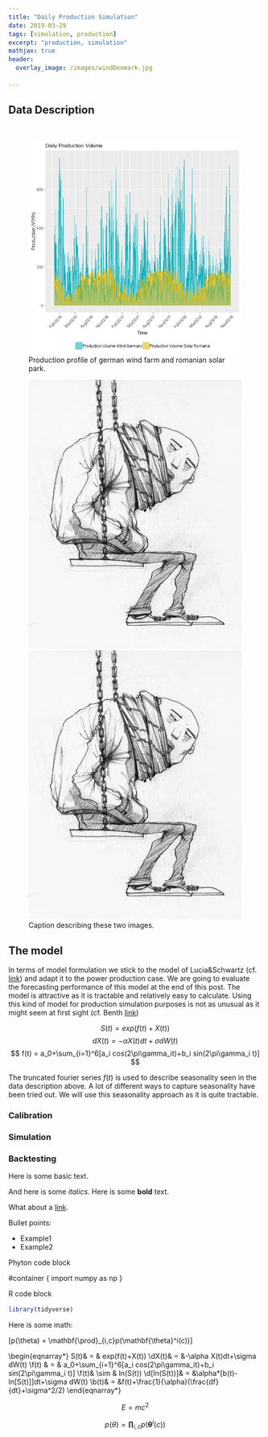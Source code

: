 ```yaml
---
title: "Daily Production Simulation"
date: 2019-03-29
tags: [simulation, production]
excerpt: "production, simulation"
mathjax: true
header:
  overlay_image: /images/windDenmark.jpg

---
```

## Data Description

<img src="{{ site.url }}{{ site.baseurl }}/images/production_profile.jpeg" alt="">


<figure class="one">
    <a href="/images/production_profile.jpeg"><img src="/images/production_profile.jpeg"></a>
    <figcaption>Production profile of german wind farm and romanian solar park.</figcaption>
</figure>

<figure class="half">
    <a href="/images/test.jpg"><img src="/images/test.jpg"></a>
    <a href="/images/test.jpg"><img src="/images/test.jpg"></a>
    <figcaption>Caption describing these two images.</figcaption>
</figure>


## The model
In terms of model formulation we stick to the model of Lucia&Schwartz (cf. [link](https://link.springer.com/article/10.1023/A:1013846631785)) and adapt it to the power production case. We are going to evaluate the forecasting performance of this model at the end of this post. The model is attractive as it is tractable and relatively easy to calculate. Using this kind of model for production simulation purposes is not as unusual as it might seem at first sight (cf. Benth [link](https://papers.ssrn.com/sol3/papers.cfm?abstract_id=2979341))

$$ S(t) =  exp(f(t)+X(t)) $$
$$ dX(t) = -\alpha X(t)dt+\sigma dW(t) $$
$$ f(t)  =  a_0+\sum_{i=1}^6[a_i cos(2\pi\gamma_it)+b_i sin(2\pi\gamma_i t)] $$

The truncated fourier series $f(t)$ is used to describe seasonality seen in the data description above. A lot of different ways to capture seasonality have been tried out. We will use this seasonality approach as it is quite tractable.

### Calibration

### Simulation

### Backtesting

Here is some basic text.

And here is some *italics*.
Here is some **bold** text.

What about a [link](www.google.com).

Bullet points:
* Example1
* Example2

Phyton code block

#container {
  import numpy as np
}

R code block
```r
library(tidyverse)

```

Here is some math:

\[p(\theta) = \mathbf{\prod}_{i,c}p(\mathbf{\theta}^i(c))\]

\begin{eqnarray*}
S(t)& = & exp(f(t)+X(t))
\\dX(t)& = &-\alpha X(t)dt+\sigma dW(t)
\\f(t) & = & a_0+\sum_{i=1}^6[a_i cos(2\pi\gamma_it)+b_i sin(2\pi\gamma_i t)]
\\f(t)& \sim & ln(S(t))
\\d[ln(S(t))]& = &\alpha*[b(t)-ln[S(t)]]dt+\sigma dW(t)
\\b(t)& = &f(t)+\frac{1}{\alpha}(\frac{df}{dt}+\sigma^2/2)
\end{eqnarray*}

$$ E = mc^2 $$

$$  p(\theta) = \mathbf{\prod}_{i,c}p(\mathbf{\theta}^i(c)) $$
